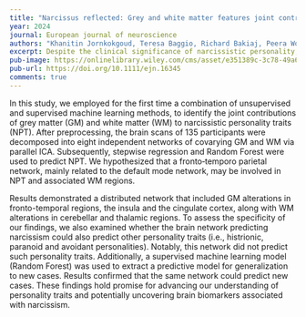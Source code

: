 ```yaml
---
title: "Narcissus reflected: Grey and white matter features joint contribution to the default mode network in predicting narcissistic personality traits"
year: 2024
journal: European journal of neuroscience
authors: "Khanitin Jornkokgoud, Teresa Baggio, Richard Bakiaj, Peera Wongupparaj, Remo Job, Alessandro Grecucci"
excerpt: Despite the clinical significance of narcissistic personality, its neural bases have not been clarified yet, primarily because of methodological limitations of the previous studies, such as the low sample size, the use of univariate techniques and the focus on only one brain modality.
pub-image: https://onlinelibrary.wiley.com/cms/asset/e351389c-3c78-49a6-b256-652fe5430666/ejn16345-toc-0001-m.png
pub-url: https://doi.org/10.1111/ejn.16345
comments: true
---
```


In this study, we employed for the first time a combination of unsupervised and supervised machine learning methods, to identify the joint contributions of grey matter (GM) and white matter (WM) to narcissistic personality traits (NPT). After preprocessing, the brain scans of 135 participants were decomposed into eight independent networks of covarying GM and WM via parallel ICA. Subsequently, stepwise regression and Random Forest were used to predict NPT. We hypothesized that a fronto‐temporo parietal network, mainly related to the default mode network, may be involved in NPT and associated WM regions.

Results demonstrated a distributed network that included GM alterations in fronto-temporal regions, the insula and the cingulate cortex, along with WM alterations in cerebellar and thalamic regions. To assess the specificity of our findings, we also examined whether the brain network predicting narcissism could also predict other personality traits (i.e., histrionic, paranoid and avoidant personalities). Notably, this network did not predict such personality traits. Additionally, a supervised machine learning model (Random Forest) was used to extract a predictive model for generalization to new cases. Results confirmed that the same network could predict new cases. These findings hold promise for advancing our understanding of personality traits and potentially uncovering brain biomarkers associated with narcissism.
